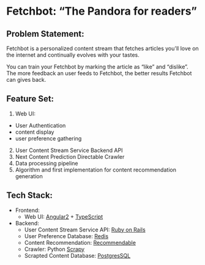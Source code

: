 # Fetchbot: “The Pandora for readers”

## Problem Statement:

Fetchbot is a personalized content stream that fetches articles you'll love on the internet and continually evolves with your tastes.

You can train your Fetchbot by marking the article as “like” and “dislike”. The more feedback an user feeds to Fetchbot, the better results Fetchbot can gives back.

## Feature Set:
1. Web UI:
  -  User Authentication
  -  content display
  -  user preference gathering
2. User Content Stream Service Backend API
3. Next Content Prediction Directable Crawler
4. Data processing pipeline
5. Algorithm and first implementation for content recommendation generation

## Tech Stack:
- Frontend:
  - Web UI: [Angular2](https://angular.io/) + [TypeScript](https://www.typescriptlang.org/)
- Backend:
  - User Content Stream Service API: [Ruby on Rails](http://rubyonrails.org/)
  - User Preference Database: [Redis](https://redis.io/)
  - Content Recommendation: [Recommendable](https://github.com/davidcelis/recommendable)
  - Crawler: Python [Scrapy](https://scrapy.org/)
  - Scrapted Content Database: [PostgresSQL](https://www.postgresql.org/)
